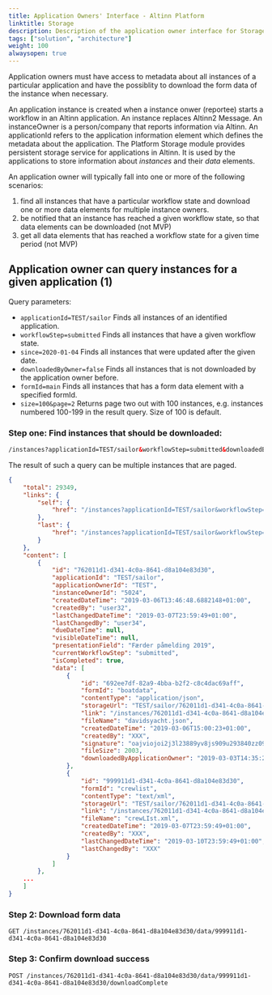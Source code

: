 ```yaml
---
title: Application Owners' Interface - Altinn Platform
linktitle: Storage
description: Description of the application owner interface for Storage component
tags: ["solution", "architecture"]
weight: 100
alwaysopen: true
---
```


Application owners must have access to metadata about all instances of a particular application and have the possiblity to download the form data of the instance when necessary.

An application instance is created when a instance onwer (reportee) starts a workflow in an Altinn application.
An instance replaces Altinn2 Message. 
An instanceOwner is a person/company that reports information via Altinn.
An applicationId refers to the application information element which defines the metadata about the application.
The Platform Storage module provides persistent storage service for applications in Altinn. 
It is used by the applications to store information about *instances* and their *data* elements. 

An application owner will typically fall into one or more of the following scenarios:

1. find all instances that have a particular workflow state and download one or more data elements for multiple instance owners.
2. be notified that an instance has reached a given workflow state, so that data elements can be downloaded (not MVP)
3. get all data elements that has reached a workflow state for a given time period (not MVP)

## Application owner can query instances for a given application (1)

Query parameters:

* ```applicationId=TEST/sailor``` Finds all instances of an identified application.
* ```workflowStep=submitted``` Finds all instances that have a given workflow state.
* ```since=2020-01-04``` Finds all instances that were updated after the given date.
* ```downloadedByOwner=false``` Finds all instances that is not downloaded by the application owner before.
* ```formId=main``` Finds all instances that has a form data element with a specified formId.
* ```size=100&page=2``` Returns page two out with 100 instances, e.g. instances numbered 100-199 in the result query. Size of 100 is default.

### Step one: Find instances that should be downloaded:

```html
/instances?applicationId=TEST/sailor&workflowStep=submitted&downloadedByOwner=false&formId=crewlist
```

The result of such a query can be multiple instances that are paged.

```json
{
    "total": 29349,
    "links": {
        "self": { 
            "href": "/instances?applicationId=TEST/sailor&workflowStep=submitted&downloadedByOwner=false&formId=crewlist?page=3"
        },
        "last": {
            "href": "/instances?applicationId=TEST/sailor&workflowStep=submitted&downloadedByOwner=false&formId=crewlist?page=294"
        }
    },
    "content": [
        {
            "id": "762011d1-d341-4c0a-8641-d8a104e83d30",
            "applicationId": "TEST/sailor",
            "applicationOwnerId": "TEST",
            "instanceOwnerId": "5024",
            "createdDateTime": "2019-03-06T13:46:48.6882148+01:00",
            "createdBy": "user32",
            "lastChangedDateTime": "2019-03-07T23:59:49+01:00",
            "lastChangedBy": "user34",
            "dueDateTime": null,
            "visibleDateTime": null,
            "presentationField": "Færder påmelding 2019",
            "currentWorkflowStep": "submitted",
            "isCompleted": true,
            "data": [
                {
                    "id": "692ee7df-82a9-4bba-b2f2-c8c4dac69aff",
                    "formId": "boatdata",
                    "contentType": "application/json",
                    "storageUrl": "TEST/sailor/762011d1-d341-4c0a-8641-d8a104e83d30/data/692ee7df-82a9-4bba-b2f2-c8c4dac69aff",
                    "link": "/instances/762011d1-d341-4c0a-8641-d8a104e83d30/data/692ee7df-82a9-4bba-b2f2-c8c4dac69aff",
                    "fileName": "davidsyacht.json",
                    "createdDateTime": "2019-03-06T15:00:23+01:00",
                    "createdBy": "XXX",
                    "signature": "oajviojoi2j3l23889yv8js909u293840zz092u3",
                    "fileSize": 2003,
                    "downloadedByApplicationOwner": "2019-03-03T14:35:20+01:00"
                },
                {
                    "id": "999911d1-d341-4c0a-8641-d8a104e83d30",
                    "formId": "crewlist",
                    "contentType": "text/xml",
                    "storageUrl": "TEST/sailor/762011d1-d341-4c0a-8641-d8a104e83d30/data/999911d1-d341-4c0a-8641-d8a104e83d30",
                    "link": "/instances/762011d1-d341-4c0a-8641-d8a104e83d30/data/999911d1-d341-4c0a-8641-d8a104e83d30",
                    "fileName": "crewLIst.xml",
                    "createdDateTime": "2019-03-07T23:59:49+01:00",
                    "createdBy": "XXX",
                    "lastChangedDateTime": "2019-03-10T23:59:49+01:00",
                    "lastChangedBy": "XXX"
                }
            ]
        },
    ...
    ]
}
```

### Step 2: Download form data

```http
GET /instances/762011d1-d341-4c0a-8641-d8a104e83d30/data/999911d1-d341-4c0a-8641-d8a104e83d30
```

### Step 3: Confirm download success

```http
POST /instances/762011d1-d341-4c0a-8641-d8a104e83d30/data/999911d1-d341-4c0a-8641-d8a104e83d30/downloadComplete
```

